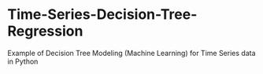# Time-Series-Decision-Tree-Regression
Example of Decision Tree Modeling (Machine Learning) for Time Series data in Python
